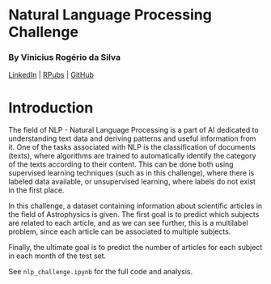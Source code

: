 # Natural Language Processing Challenge
### By Vinicius Rogério da Silva
[LinkedIn](https://www.linkedin.com/in/viniciusrogerio/) | [RPubs](https://rpubs.com/viniciusrogerio) | [GitHub](https://github.com/viniciusrogerio)

# Introduction

The field of NLP - Natural Language Processing is a part of AI dedicated to understanding text data and deriving patterns and useful information from it. One of the tasks associated with NLP is the classification of documents (texts), where algorithms are trained to automatically identify the category of the texts according to their content. This can be done both using supervised learning techniques (such as in this challenge), where there is labeled data available, or unsupervised learning, where labels do not exist in the first place.

In this challenge, a dataset containing information about scientific articles in the field of Astrophysics is given. The first goal is to predict which subjects are related to each article, and as we can see further, this is a multilabel problem, since each article can be associated to multiple subjects.

Finally, the ultimate goal is to predict the number of articles for each subject in each month of the test set.

See `nlp_challenge.ipynb` for the full code and analysis.
